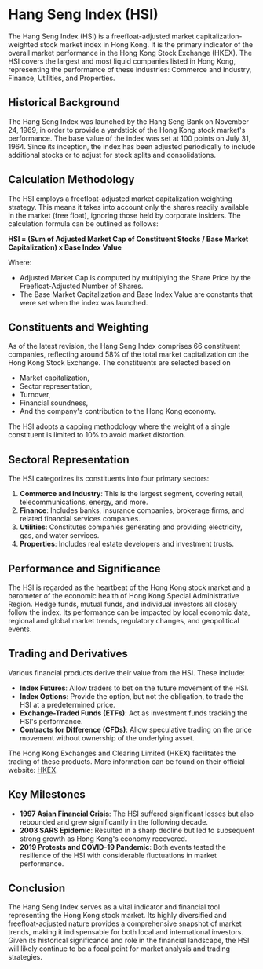 # Hang Seng Index (HSI)

The Hang Seng Index (HSI) is a freefloat-adjusted market capitalization-weighted stock market index in Hong Kong. It is the primary indicator of the overall market performance in the Hong Kong Stock Exchange (HKEX). The HSI covers the largest and most liquid companies listed in Hong Kong, representing the performance of these industries: Commerce and Industry, Finance, Utilities, and Properties.

## Historical Background
The Hang Seng Index was launched by the Hang Seng Bank on November 24, 1969, in order to provide a yardstick of the Hong Kong stock market's performance. The base value of the index was set at 100 points on July 31, 1964. Since its inception, the index has been adjusted periodically to include additional stocks or to adjust for stock splits and consolidations.

## Calculation Methodology
The HSI employs a freefloat-adjusted market capitalization weighting strategy. This means it takes into account only the shares readily available in the market (free float), ignoring those held by corporate insiders. The calculation formula can be outlined as follows:

**HSI = (Sum of Adjusted Market Cap of Constituent Stocks / Base Market Capitalization) x Base Index Value**

Where:
- Adjusted Market Cap is computed by multiplying the Share Price by the Freefloat-Adjusted Number of Shares.
- The Base Market Capitalization and Base Index Value are constants that were set when the index was launched.

## Constituents and Weighting
As of the latest revision, the Hang Seng Index comprises 66 constituent companies, reflecting around 58% of the total market capitalization on the Hong Kong Stock Exchange. The constituents are selected based on 
- Market capitalization,
- Sector representation,
- Turnover,
- Financial soundness,
- And the company's contribution to the Hong Kong economy.

The HSI adopts a capping methodology where the weight of a single constituent is limited to 10% to avoid market distortion.

## Sectoral Representation
The HSI categorizes its constituents into four primary sectors:
1. **Commerce and Industry**: This is the largest segment, covering retail, telecommunications, energy, and more.
2. **Finance**: Includes banks, insurance companies, brokerage firms, and related financial services companies.
3. **Utilities**: Constitutes companies generating and providing electricity, gas, and water services.
4. **Properties**: Includes real estate developers and investment trusts.

## Performance and Significance
The HSI is regarded as the heartbeat of the Hong Kong stock market and a barometer of the economic health of Hong Kong Special Administrative Region. Hedge funds, mutual funds, and individual investors all closely follow the index. Its performance can be impacted by local economic data, regional and global market trends, regulatory changes, and geopolitical events.

## Trading and Derivatives
Various financial products derive their value from the HSI. These include:
- **Index Futures**: Allow traders to bet on the future movement of the HSI.
- **Index Options**: Provide the option, but not the obligation, to trade the HSI at a predetermined price.
- **Exchange-Traded Funds (ETFs)**: Act as investment funds tracking the HSI's performance.
- **Contracts for Difference (CFDs)**: Allow speculative trading on the price movement without ownership of the underlying asset.

The Hong Kong Exchanges and Clearing Limited (HKEX) facilitates the trading of these products. More information can be found on their official website: [HKEX](https://www.hkex.com.hk).

## Key Milestones
- **1997 Asian Financial Crisis**: The HSI suffered significant losses but also rebounded and grew significantly in the following decade.
- **2003 SARS Epidemic**: Resulted in a sharp decline but led to subsequent strong growth as Hong Kong's economy recovered.
- **2019 Protests and COVID-19 Pandemic**: Both events tested the resilience of the HSI with considerable fluctuations in market performance.

## Conclusion
The Hang Seng Index serves as a vital indicator and financial tool representing the Hong Kong stock market. Its highly diversified and freefloat-adjusted nature provides a comprehensive snapshot of market trends, making it indispensable for both local and international investors. Given its historical significance and role in the financial landscape, the HSI will likely continue to be a focal point for market analysis and trading strategies.